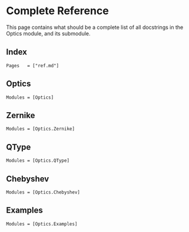 # Complete Reference

This page contains what should be a complete list of all docstrings in the Optics module, and its submodule.

## Index

```@index
Pages   = ["ref.md"]
```

## Optics

```@autodocs
Modules = [Optics]
```

## Zernike

```@autodocs
Modules = [Optics.Zernike]
```

## QType

```@autodocs
Modules = [Optics.QType]
```

## Chebyshev

```@autodocs
Modules = [Optics.Chebyshev]
```

## Examples

```@autodocs
Modules = [Optics.Examples]
```
